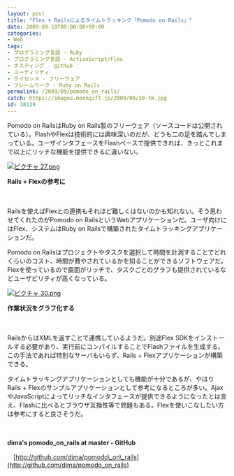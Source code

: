 ```yaml
---
layout: post
title: "Flex + Railsによるタイムトラッキング「Pomodo on Rails」"
date: 2009-09-18T09:00:00+09:00
categories:
- Web
tags: 
- プログラミング言語 - Ruby
- プログラミング言語 - ActionScript/Flex
- ホスティング - github
- ユーティリティ
- ライセンス - フリーウェア
- フレームワーク - Ruby on Rails
permalink: /2009/09/pomodo_on_rails/
catch: https://images.moongift.jp/2009/09/30-tm.jpg
id: 18129
---
```

Pomodo on RailsはRuby on Rails製のフリーウェア（ソースコードは公開されている）。FlashやFlexは技術的には興味深いのだが、どうも二の足を踏んでしまっている。ユーザインタフェースをFlashベースで提供できれば、きっとこれまで以上にリッチな機能を提供できるに違いない。

  

[![ピクチャ 27.png](https://images.moongift.jp/2009/09/27-tm.jpg)](https://images.moongift.jp/2009/09/27.png)  
  
**Rails + Flexの参考に**

  

　

  

Railsを使えばFlexとの連携もそれほど難しくはないのかも知れない。そう思わせてくれたのがPomodo on RailsというWebアプリケーションだ。ユーザ向けにはFlex、システムはRuby on Railsで構築されたタイムトラッキングアプリケーションだ。

  
  
<!--more-->

Pomodo on Railsはプロジェクトやタスクを選択して時間を計測することでどれくらいのコスト、時間が費やされているかを知ることができるソフトウェアだ。Flexを使っているので画面がリッチで、タスクごとのグラフも提供されているなどユーザビリティが高くなっている。

  

[![ピクチャ 30.png](https://images.moongift.jp/2009/09/30-tm.jpg)](https://images.moongift.jp/2009/09/30.png)  
  
**作業状況をグラフ化する**

  

　

  

RailsからはXMLを返すことで連携しているようだ。別途Flex SDKをインストールする必要があり、実行前にコンパイルすることでFlashファイルを生成する。この手法であれば特別なサーバもいらず、Rails + Flexアプリケーションが構築できる。

  

タイムトラッキングアプリケーションとしても機能が十分であるが、やはりRails + Flexのサンプルアプリケーションとして参考になるところが多い。AjaxやJavaScriptによってリッチなインタフェースが提供できるようになったとは言え、Flashに比べるとブラウザ互換性等で問題もある。Flexを使いこなしたい方は参考にすると良さそうだ。

  

　

  

**dima's pomodo\_on\_rails at master - GitHub**  
  
　[http://github.com/dima/pomodo\_on\_rails](http://github.com/dima/pomodo_on_rails)

  
